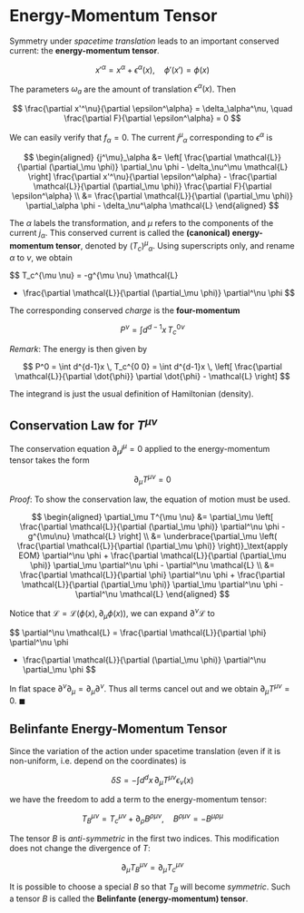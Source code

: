 # Energy-Momentum Tensor

Symmetry under *spacetime translation* leads to an important conserved current: the **energy-momentum tensor**.

$$
x'^\alpha = x^\alpha + \epsilon^\alpha(x), \quad
\phi'(x') = \phi(x)
$$

The parameters $\omega_a$ are the amount of translation $\epsilon^\alpha(x)$. Then

$$
\frac{\partial x'^\nu}{\partial \epsilon^\alpha} = \delta_\alpha^\nu,
\quad
\frac{\partial F}{\partial \epsilon^\alpha} = 0
$$

We can easily verify that $f_\alpha = 0$. The current ${j^\mu}_\alpha$ corresponding to $\epsilon^\alpha$ is

$$
\begin{aligned}
    {j^\mu}_\alpha &=
    \left[
        \frac{\partial \mathcal{L}}{\partial (\partial_\mu \phi)} 
        \partial_\nu \phi
        - \delta_\nu^\mu \mathcal{L}
    \right]
    \frac{\partial x'^\nu}{\partial \epsilon^\alpha} 
    - \frac{\partial \mathcal{L}}{\partial (\partial_\mu \phi)}
    \frac{\partial F}{\partial \epsilon^\alpha}
    \\
    &= \frac{\partial \mathcal{L}}{\partial (\partial_\mu \phi)} 
        \partial_\alpha \phi
        - \delta_\nu^\alpha \mathcal{L}
\end{aligned}
$$

The $\alpha$ labels the transformation, and $\mu$ refers to the components of the current $j_\alpha$. This conserved current is called the **(canonical) energy-momentum tensor**, denoted by ${(T_c)^\mu}_\alpha$. Using superscripts only, and rename $\alpha$ to $\nu$, we obtain

$$
T_c^{\mu \nu} = -g^{\mu \nu} \mathcal{L}
+ \frac{\partial \mathcal{L}}{\partial (\partial_\mu \phi)} 
\partial^\nu \phi
$$

The corresponding conserved *charge* is the **four-momentum**

$$
P^\nu = \int d^{d-1}x \, T_c^{0 \nu}
$$

*Remark*: The energy is then given by

$$
P^0 = \int d^{d-1}x \, T_c^{0 0}
= \int d^{d-1}x \, \left[
    \frac{\partial \mathcal{L}}{\partial \dot{\phi}} 
    \partial \dot{\phi}
    - \mathcal{L}
\right]
$$

The integrand is just the usual definition of Hamiltonian (density). 

## Conservation Law for $T^{\mu \nu}$

The conservation equation $\partial_\mu j^\mu = 0$ applied to the energy-momentum tensor takes the form

$$
\partial_\mu T^{\mu \nu} = 0
$$

*Proof*: To show the conservation law, the equation of motion must be used.

$$
\begin{aligned}
    \partial_\mu T^{\mu \nu}
    &= \partial_\mu \left[
        \frac{\partial \mathcal{L}}{\partial (\partial_\mu \phi)} \partial^\nu \phi
        - g^{\mu\nu} \mathcal{L}
    \right]
    \\
    &= \underbrace{\partial_\mu \left(
        \frac{\partial \mathcal{L}}{\partial (\partial_\mu \phi)}
    \right)}_\text{apply EOM} \partial^\nu \phi
    + \frac{\partial \mathcal{L}}{\partial (\partial_\mu \phi)} \partial_\mu \partial^\nu \phi
    - \partial^\nu \mathcal{L}
    \\
    &= \frac{\partial \mathcal{L}}{\partial \phi} 
    \partial^\nu \phi
    + \frac{\partial \mathcal{L}}{\partial (\partial_\mu \phi)} \partial_\mu \partial^\nu \phi
    - \partial^\nu \mathcal{L}
\end{aligned}
$$

Notice that $\mathcal{L} = \mathcal{L}(\phi(x), \partial_\mu \phi(x))$, we can expand $\partial^\nu \mathcal{L}$ to

$$
\partial^\nu \mathcal{L}
= \frac{\partial \mathcal{L}}{\partial \phi} 
\partial^\nu \phi
+ \frac{\partial \mathcal{L}}{\partial (\partial_\mu \phi)} 
\partial^\nu \partial_\mu \phi
$$

In flat space $\partial^\nu \partial_\mu = \partial_\mu \partial^\nu$. Thus all terms cancel out and we obtain $\partial_\mu T^{\mu \nu} = 0$. $\blacksquare$

## Belinfante Energy-Momentum Tensor

Since the variation of the action under spacetime translation (even if it is non-uniform, i.e. depend on the coordinates) is

$$
\delta S = -\int d^d x \, \partial_\mu T^{\mu \nu} \epsilon_\nu(x)
$$

we have the freedom to add a term to the energy-momentum tensor:

$$
T_B^{\mu \nu} = T_c^{\mu \nu} + \partial_\rho B^{\rho \mu \nu}, \quad
B^{\rho \mu \nu} = -B^{\mu \rho \mu}
$$

The tensor $B$ is *anti-symmetric* in the first two indices. This modification does not change the divergence of $T$:

$$
\partial_\mu T_B^{\mu \nu} = \partial_\mu T_c^{\mu \nu}
$$

It is possible to choose a special $B$ so that $T_B$ will become *symmetric*. Such a tensor $B$ is called the **Belinfante (energy-momentum) tensor**. 

